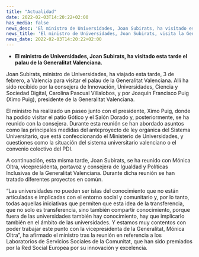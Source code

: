 ```yaml
---
title: "Actualidad"
date: 2022-02-03T14:20:22+02:00
has_media: false
news_desc: 'El ministro de Universidades, Joan Subirats, ha visitado esta tarde el palau de la Generalitat Valenciana.'
news_title: 'El ministro de Universidades, Joan Subirats, visita la Generalitat Valenciana'
news_date: 2022-02-03T14:20:22+02:00
---
```

<ul>
<li><b>El ministro de Universidades, Joan Subirats, ha visitado esta tarde el palau de la Generalitat Valenciana.</b></li>
</ul>
<p>Joan Subirats, ministro de Universidades, ha viajado esta tarde, 3 de febrero, a Valencia para visitar el palau de la Generalitat Valenciana. All&iacute; ha sido recibido por la consejera de Innovaci&oacute;n, Universidades, Ciencia y Sociedad Digital, Carolina Pascual Villalobos, y por Joaqu&iacute;n Francisco Puig (Ximo Puig), presidente de la Generalitat Valenciana.</p>
<p>El ministro ha realizado un paseo junto con el presidente, Ximo Puig, donde ha podido visitar el patio G&oacute;tico y el Sal&oacute;n Dorado y, posteriormente, se ha reunido con la consejera. Durante esta reuni&oacute;n se han abordado asuntos como las principales medidas del anteproyecto de ley org&aacute;nica del Sistema Universitario, que est&aacute; confeccionando el Ministerio de Universidades, y cuestiones como la situaci&oacute;n del sistema universitario valenciano o el convenio colectivo del PDI.</p>
<p>A continuaci&oacute;n, esta misma tarde, Joan Subirats, se ha reunido con M&oacute;nica Oltra, vicepresidenta, portavoz y consejera de Igualdad y Pol&iacute;ticas Inclusivas de la Generalitat Valenciana. Durante dicha reuni&oacute;n se han tratado diferentes proyectos en com&uacute;n.</p>
<p>&ldquo;Las universidades no pueden ser islas del conocimiento que no est&aacute;n articuladas e implicadas con el entorno social y comunitario y, por lo tanto, todas aquellas iniciativas que permiten que esta idea de la transferencia, que no solo es transferencia, sino tambi&eacute;n compartir conocimiento, porque fuera de las universidades tambi&eacute;n hay conocimiento, hay que implicarlo tambi&eacute;n en el &aacute;mbito de las universidades. Y estamos muy contentos con poder trabajar este punto con la vicepresidenta de la Generalitat, M&oacute;nica Oltra&rdquo;, ha afirmado el ministro tras la reuni&oacute;n en referencia a los Laboratorios de Servicios Sociales de la Comunitat, que han sido premiados por la Red Social Europea por su innovaci&oacute;n y excelencia.</p>